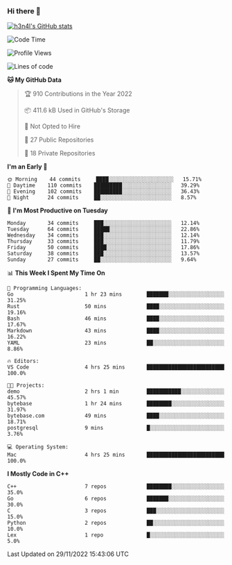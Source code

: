 ### Hi there 👋

[![h3n4l's GitHub stats](https://github-readme-stats.vercel.app/api?username=h3n4l&count_private=true&show_icons=true&theme=radical)](https://github.com/h3n4l/github-readme-stats)

<!--START_SECTION:waka-->
![Code Time](http://img.shields.io/badge/Code%20Time-776%20hrs%209%20mins-blue)

![Profile Views](http://img.shields.io/badge/Profile%20Views-0-blue)

![Lines of code](https://img.shields.io/badge/From%20Hello%20World%20I%27ve%20Written-44%20Thousand%20lines%20of%20code-blue)

**🐱 My GitHub Data** 

> 🏆 910 Contributions in the Year 2022
 > 
> 📦 411.6 kB Used in GitHub's Storage 
 > 
> 🚫 Not Opted to Hire
 > 
> 📜 27 Public Repositories 
 > 
> 🔑 18 Private Repositories  
 > 
**I'm an Early 🐤** 

```text
🌞 Morning    44 commits     ████░░░░░░░░░░░░░░░░░░░░░   15.71% 
🌆 Daytime    110 commits    █████████░░░░░░░░░░░░░░░░   39.29% 
🌃 Evening    102 commits    █████████░░░░░░░░░░░░░░░░   36.43% 
🌙 Night      24 commits     ██░░░░░░░░░░░░░░░░░░░░░░░   8.57%

```
📅 **I'm Most Productive on Tuesday** 

```text
Monday       34 commits     ███░░░░░░░░░░░░░░░░░░░░░░   12.14% 
Tuesday      64 commits     █████░░░░░░░░░░░░░░░░░░░░   22.86% 
Wednesday    34 commits     ███░░░░░░░░░░░░░░░░░░░░░░   12.14% 
Thursday     33 commits     ███░░░░░░░░░░░░░░░░░░░░░░   11.79% 
Friday       50 commits     ████░░░░░░░░░░░░░░░░░░░░░   17.86% 
Saturday     38 commits     ███░░░░░░░░░░░░░░░░░░░░░░   13.57% 
Sunday       27 commits     ██░░░░░░░░░░░░░░░░░░░░░░░   9.64%

```


📊 **This Week I Spent My Time On** 

```text
💬 Programming Languages: 
Go                       1 hr 23 mins        ███████░░░░░░░░░░░░░░░░░░   31.25% 
Rust                     50 mins             ████░░░░░░░░░░░░░░░░░░░░░   19.16% 
Bash                     46 mins             ████░░░░░░░░░░░░░░░░░░░░░   17.67% 
Markdown                 43 mins             ████░░░░░░░░░░░░░░░░░░░░░   16.22% 
YAML                     23 mins             ██░░░░░░░░░░░░░░░░░░░░░░░   8.86%

🔥 Editors: 
VS Code                  4 hrs 25 mins       █████████████████████████   100.0%

🐱‍💻 Projects: 
demo                     2 hrs 1 min         ███████████░░░░░░░░░░░░░░   45.57% 
bytebase                 1 hr 24 mins        ████████░░░░░░░░░░░░░░░░░   31.97% 
bytebase.com             49 mins             ████░░░░░░░░░░░░░░░░░░░░░   18.71% 
postgresql               9 mins              █░░░░░░░░░░░░░░░░░░░░░░░░   3.76%

💻 Operating System: 
Mac                      4 hrs 25 mins       █████████████████████████   100.0%

```

**I Mostly Code in C++** 

```text
C++                      7 repos             ████████░░░░░░░░░░░░░░░░░   35.0% 
Go                       6 repos             ███████░░░░░░░░░░░░░░░░░░   30.0% 
C                        3 repos             ███░░░░░░░░░░░░░░░░░░░░░░   15.0% 
Python                   2 repos             ██░░░░░░░░░░░░░░░░░░░░░░░   10.0% 
Lex                      1 repo              █░░░░░░░░░░░░░░░░░░░░░░░░   5.0%

```



 Last Updated on 29/11/2022 15:43:06 UTC
<!--END_SECTION:waka-->


